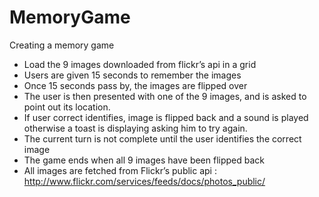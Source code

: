 # MemoryGame

Creating a memory game 
* Load the 9 images downloaded from flickr’s api in a grid 
* Users are given 15 seconds to remember the images
* Once 15 seconds pass by, the images are flipped over
* The user is then presented with one of the 9 images, and is asked to point out its location.
* If user correct identifies, image is flipped back and a sound is played otherwise a toast is displaying asking him to try again.
* The current turn is not complete until the user identifies the correct image
* The game ends when all 9 images have been flipped back
* All images are fetched from Flickr’s public api : http://www.flickr.com/services/feeds/docs/photos_public/ 
